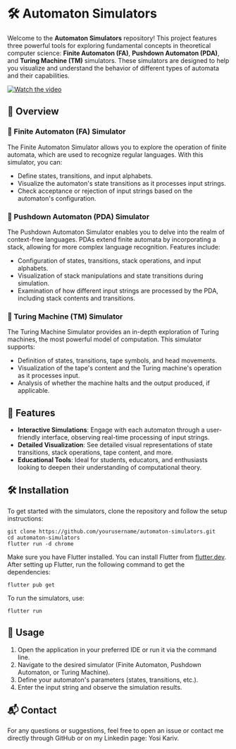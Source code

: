 # 🛠️ Automaton Simulators

Welcome to the **Automaton Simulators** repository! This project features three powerful tools for exploring fundamental concepts in theoretical computer science: **Finite Automaton (FA)**, **Pushdown Automaton (PDA)**, and **Turing Machine (TM)** simulators. These simulators are designed to help you visualize and understand the behavior of different types of automata and their capabilities.

[![Watch the video](https://img.youtube.com/vi/j9cCo6zZ1T8/maxresdefault.jpg)](https://www.youtube.com/watch?v=j9cCo6zZ1T8)

## 📜 Overview
### 🔹 Finite Automaton (FA) Simulator

The Finite Automaton Simulator allows you to explore the operation of finite automata, which are used to recognize regular languages. With this simulator, you can:

- Define states, transitions, and input alphabets.
- Visualize the automaton's state transitions as it processes input strings.
- Check acceptance or rejection of input strings based on the automaton's configuration.

### 🔹 Pushdown Automaton (PDA) Simulator

The Pushdown Automaton Simulator enables you to delve into the realm of context-free languages. PDAs extend finite automata by incorporating a stack, allowing for more complex language recognition. Features include:

- Configuration of states, transitions, stack operations, and input alphabets.
- Visualization of stack manipulations and state transitions during simulation.
- Examination of how different input strings are processed by the PDA, including stack contents and transitions.

### 🔹 Turing Machine (TM) Simulator

The Turing Machine Simulator provides an in-depth exploration of Turing machines, the most powerful model of computation. This simulator supports:

- Definition of states, transitions, tape symbols, and head movements.
- Visualization of the tape's content and the Turing machine's operation as it processes input.
- Analysis of whether the machine halts and the output produced, if applicable.

## 🚀 Features

- **Interactive Simulations**: Engage with each automaton through a user-friendly interface, observing real-time processing of input strings.
- **Detailed Visualization**: See detailed visual representations of state transitions, stack operations, tape content, and more.
- **Educational Tools**: Ideal for students, educators, and enthusiasts looking to deepen their understanding of computational theory.

## 🛠️ Installation

To get started with the simulators, clone the repository and follow the setup instructions:

    git clone https://github.com/yourusername/automaton-simulators.git
    cd automaton-simulators
    flutter run -d chrome

Make sure you have Flutter installed. You can install Flutter from [flutter.dev](https://flutter.dev). After setting up Flutter, run the following command to get the dependencies:

    flutter pub get

To run the simulators, use:

    flutter run

## 🏃 Usage

1. Open the application in your preferred IDE or run it via the command line.
2. Navigate to the desired simulator (Finite Automaton, Pushdown Automaton, or Turing Machine).
3. Define your automaton's parameters (states, transitions, etc.).
4. Enter the input string and observe the simulation results.

## 📬 Contact

For any questions or suggestions, feel free to open an issue or contact me directly through GitHub or on my Linkedin page: Yosi Kariv.

